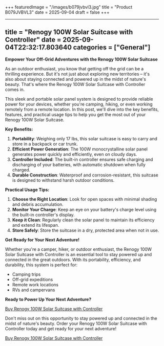 +++
featuredImage = "/images/b079jvbvl3.jpg"
title = "Product B079JVBVL3"
date = 2025-09-04
draft = false
+++

---
title = "Renogy 100W Solar Suitcase with Controller"
date = 2025-09-04T22:32:17.803640
categories = ["General"]
---
**Empower Your Off-Grid Adventures with the Renogy 100W Solar Suitcase**

As an outdoor enthusiast, you know that getting off the grid can be a thrilling experience. But it's not just about exploring new territories – it's also about staying connected and powered up in the midst of nature's beauty. That's where the Renogy 100W Solar Suitcase with Controller comes in.

This sleek and portable solar panel system is designed to provide reliable power for your devices, whether you're camping, hiking, or even working remotely from a remote location. In this post, we'll dive into the key benefits, features, and practical usage tips to help you get the most out of your Renogy 100W Solar Suitcase.

**Key Benefits:**

1. **Portability**: Weighing only 17 lbs, this solar suitcase is easy to carry and store in a backpack or car trunk.
2. **Efficient Power Generation**: The 100W monocrystalline solar panel generates power quickly and efficiently, even on cloudy days.
3. **Controller Included**: The built-in controller ensures safe charging and discharging of your batteries, with automatic shutdown when fully charged.
4. **Durable Construction**: Waterproof and corrosion-resistant, this suitcase is designed to withstand harsh outdoor conditions.

**Practical Usage Tips:**

1. **Choose the Right Location**: Look for open spaces with minimal shading and debris accumulation.
2. **Monitor Your Charge**: Keep an eye on your battery's charge level using the built-in controller's display.
3. **Keep it Clean**: Regularly clean the solar panel to maintain its efficiency and extend its lifespan.
4. **Store Safely**: Store the suitcase in a dry, protected area when not in use.

**Get Ready for Your Next Adventure!**

Whether you're a camper, hiker, or outdoor enthusiast, the Renogy 100W Solar Suitcase with Controller is an essential tool to stay powered up and connected in the great outdoors. With its portability, efficiency, and durability, this system is perfect for:

* Camping trips
* Off-grid expeditions
* Remote work locations
* RVs and campervans

**Ready to Power Up Your Next Adventure?**

[Buy Renogy 100W Solar Suitcase with Controller](https://www.amazon.com/dp/B079JVBVL3)

Don't miss out on this opportunity to stay powered up and connected in the midst of nature's beauty. Order your Renogy 100W Solar Suitcase with Controller today and get ready for your next adventure!

[Buy Renogy 100W Solar Suitcase with Controller](https://www.amazon.com/dp/B079JVBVL3)
